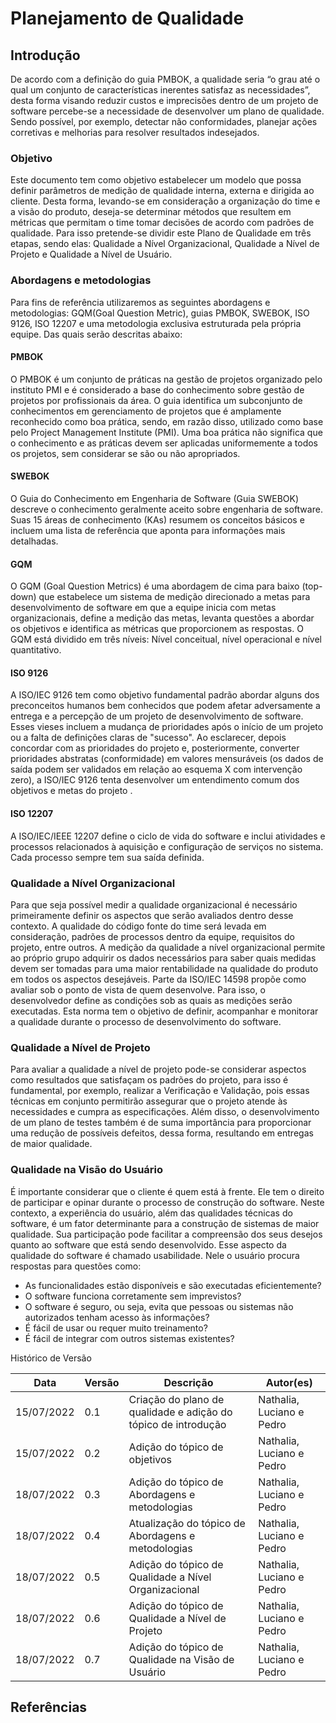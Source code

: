 # Planejamento de Qualidade

## Introdução

De acordo com a definição do guia PMBOK, a qualidade seria “o grau até o qual um conjunto de características inerentes satisfaz as necessidades”, desta forma visando reduzir custos e imprecisões dentro de um projeto de software percebe-se a necessidade de desenvolver um plano de qualidade. Sendo possível, por exemplo, detectar não conformidades, planejar ações corretivas e melhorias para resolver resultados indesejados. 

### Objetivo
 
Este documento tem como objetivo estabelecer um modelo que possa definir parâmetros de medição de qualidade interna, externa e dirigida ao cliente. Desta forma, levando-se em consideração a organização do time e a visão do produto, deseja-se determinar métodos que resultem em métricas que permitam o time tomar decisões de acordo com padrões de qualidade. Para isso pretende-se dividir este Plano de Qualidade em três etapas, sendo elas: Qualidade a Nível Organizacional, Qualidade a Nível de Projeto e Qualidade a Nível de Usuário. 
 

### Abordagens e metodologias

Para fins de referência utilizaremos as seguintes abordagens e metodologias: GQM(Goal Question Metric), guias PMBOK, SWEBOK, ISO 9126, ISO 12207 e uma metodologia exclusiva estruturada pela própria equipe. Das quais serão descritas abaixo:


#### PMBOK

O PMBOK é um conjunto de práticas na gestão de projetos organizado pelo instituto PMI e é considerado a base do conhecimento sobre gestão de projetos por profissionais da área. O guia identifica um subconjunto de conhecimentos em gerenciamento de projetos que é amplamente reconhecido como boa prática, sendo, em razão disso, utilizado como base pelo Project Management Institute (PMI). Uma boa prática não significa que o conhecimento e as práticas devem ser aplicadas uniformemente a todos os projetos, sem considerar se são ou não apropriados.

#### SWEBOK

O Guia do Conhecimento em Engenharia de Software (Guia SWEBOK) descreve o conhecimento geralmente aceito sobre engenharia de software. Suas 15 áreas de conhecimento (KAs) resumem os conceitos básicos e incluem uma lista de referência que aponta para informações mais detalhadas.

#### GQM

O GQM (Goal Question Metrics) é uma abordagem de cima para baixo (top-down) que estabelece um sistema de medição direcionado a metas para desenvolvimento de software em que a equipe inicia com metas organizacionais, define a medição das metas, levanta questões a abordar os objetivos e identifica as métricas que proporcionem as respostas. O GQM está dividido em três níveis: Nível conceitual, nível operacional e nível quantitativo.


#### ISO 9126

A ISO/IEC 9126 tem como objetivo fundamental padrão abordar alguns dos preconceitos humanos bem conhecidos que podem afetar adversamente a entrega e a percepção de um projeto de desenvolvimento de software. Esses vieses incluem a mudança de prioridades após o início de um projeto ou a falta de definições claras de "sucesso". Ao esclarecer, depois concordar com as prioridades do projeto e, posteriormente, converter prioridades abstratas (conformidade) em valores mensuráveis (os dados de saída podem ser validados em relação ao esquema X com intervenção zero), a ISO/IEC 9126 tenta desenvolver um entendimento comum dos objetivos e metas do projeto .

#### ISO 12207

A ISO/IEC/IEEE 12207 define o ciclo de vida do software e inclui atividades e processos relacionados à aquisição e configuração de serviços no sistema. Cada processo sempre tem sua saída definida.

### Qualidade a Nível Organizacional

Para que seja possível medir a qualidade organizacional é necessário primeiramente definir os aspectos que serão avaliados dentro desse contexto. A qualidade do código fonte do time será levada em consideração, padrões de processos dentro da equipe, requisitos do projeto, entre outros. A medição da qualidade a nível organizacional permite ao próprio grupo adquirir os dados necessários para saber quais medidas devem ser tomadas para uma maior rentabilidade na qualidade do produto em todos os aspectos desejáveis. Parte da ISO/IEC 14598 propõe como avaliar sob o ponto de vista de quem desenvolve. Para isso, o desenvolvedor define as condições sob as quais as medições serão executadas. Esta norma tem o objetivo de definir, acompanhar e monitorar a qualidade durante o processo de desenvolvimento do software.

### Qualidade a Nível de Projeto

Para avaliar a qualidade a nível de projeto pode-se considerar aspectos como resultados que satisfaçam os padrões do projeto, para isso é fundamental, por exemplo, realizar a Verificação e Validação, pois essas técnicas em conjunto permitirão assegurar que o projeto atende às necessidades e cumpra as especificações. Além disso, o desenvolvimento de um plano de testes também é de suma importância para proporcionar uma redução de possíveis defeitos, dessa forma, resultando em entregas de maior qualidade.

### Qualidade na Visão do Usuário

É importante considerar que o cliente é quem está à frente. Ele tem o direito de participar e opinar durante o processo de construção do software. Neste contexto, a experiência do usuário, além das qualidades técnicas do software, é um fator determinante para a construção de sistemas de maior qualidade. Sua participação pode facilitar a compreensão dos seus desejos quanto ao software que está sendo desenvolvido. Esse aspecto da qualidade do software é chamado usabilidade. Nele o usuário procura respostas para questões como:

* As funcionalidades estão disponíveis e são executadas eficientemente?
* O software funciona corretamente sem imprevistos?
* O software é seguro, ou seja, evita que pessoas ou sistemas não autorizados tenham acesso às informações?
* É fácil de usar ou requer muito treinamento?
* É fácil de integrar com outros sistemas existentes?


Histórico de Versão

| Data | Versão | Descrição | Autor(es) |
| ---- | ------ | --------- | --------- |
|  15/07/2022    | 0.1       |     Criação do plano de qualidade e adição do tópico de introdução       |      Nathalia, Luciano e Pedro    | 
| 15/07/2022 | 0.2 | Adição do tópico de objetivos | Nathalia, Luciano e Pedro|
| 18/07/2022 | 0.3 | Adição do tópico de Abordagens e metodologias | Nathalia, Luciano e Pedro|
| 18/07/2022 | 0.4 | Atualização do tópico de Abordagens e metodologias | Nathalia, Luciano e Pedro|
| 18/07/2022 | 0.5 | Adição do tópico de Qualidade a Nível Organizacional | Nathalia, Luciano e Pedro|
| 18/07/2022 | 0.6 | Adição do tópico de Qualidade a Nível de Projeto | Nathalia, Luciano e Pedro|
| 18/07/2022 | 0.7 | Adição do tópico de Qualidade na Visão de Usuário | Nathalia, Luciano e Pedro|


## Referências
